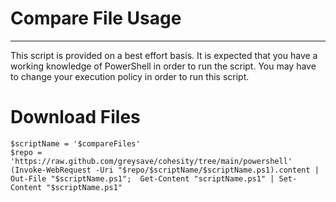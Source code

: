 # Compare File Usage
---
This script is provided on a best effort basis.  It is expected that you have a working knowledge of PowerShell in order to run the script.  You may have to change  your execution policy in order to run this script.

# Download Files

```
$scriptName = '$compareFiles'
$repo = 'https://raw.github.com/greysave/cohesity/tree/main/powershell'
(Invoke-WebRequest -Uri "$repo/$scriptName/$scriptName.ps1).content | Out-File "$scriptName.ps1";  Get-Content "scriptName.ps1" | Set-Content "$scriptName.ps1"
```